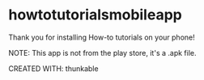 # howtotutorialsmobileapp
Thank you for installing How-to tutorials on your phone!

NOTE: This app is not from the play store, it's a .apk file.

CREATED WITH: thunkable
